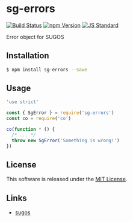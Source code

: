 sg-errors
==========

<!---
This file is generated by ape-tmpl. Do not update manually.
--->

<!-- Badge Start -->
<a name="badges"></a>

[![Build Status][bd_travis_com_shield_url]][bd_travis_com_url]
[![npm Version][bd_npm_shield_url]][bd_npm_url]
[![JS Standard][bd_standard_shield_url]][bd_standard_url]

[bd_repo_url]: https://github.com/realglobe-Inc/sg-errors
[bd_travis_url]: http://travis-ci.org/realglobe-Inc/sg-errors
[bd_travis_shield_url]: http://img.shields.io/travis/realglobe-Inc/sg-errors.svg?style=flat
[bd_travis_com_url]: http://travis-ci.com/realglobe-Inc/sg-errors
[bd_travis_com_shield_url]: https://api.travis-ci.com/realglobe-Inc/sg-errors.svg?token=aeFzCpBZebyaRijpCFmm
[bd_license_url]: https://github.com/realglobe-Inc/sg-errors/blob/master/LICENSE
[bd_codeclimate_url]: http://codeclimate.com/github/realglobe-Inc/sg-errors
[bd_codeclimate_shield_url]: http://img.shields.io/codeclimate/github/realglobe-Inc/sg-errors.svg?style=flat
[bd_codeclimate_coverage_shield_url]: http://img.shields.io/codeclimate/coverage/github/realglobe-Inc/sg-errors.svg?style=flat
[bd_gemnasium_url]: https://gemnasium.com/realglobe-Inc/sg-errors
[bd_gemnasium_shield_url]: https://gemnasium.com/realglobe-Inc/sg-errors.svg
[bd_npm_url]: http://www.npmjs.org/package/sg-errors
[bd_npm_shield_url]: http://img.shields.io/npm/v/sg-errors.svg?style=flat
[bd_standard_url]: http://standardjs.com/
[bd_standard_shield_url]: https://img.shields.io/badge/code%20style-standard-brightgreen.svg

<!-- Badge End -->


<!-- Description Start -->
<a name="description"></a>

Error object for SUGOS

<!-- Description End -->


<!-- Overview Start -->
<a name="overview"></a>



<!-- Overview End -->


<!-- Sections Start -->
<a name="sections"></a>

<!-- Section from "doc/guides/01.Installation.md.hbs" Start -->

<a name="section-doc-guides-01-installation-md"></a>

Installation
-----

```bash
$ npm install sg-errors --save
```


<!-- Section from "doc/guides/01.Installation.md.hbs" End -->

<!-- Section from "doc/guides/02.Usage.md.hbs" Start -->

<a name="section-doc-guides-02-usage-md"></a>

Usage
---------

```javascript
'use strict'

const { SgError } = require('sg-errors')
const co = require('co')

co(function * () {
  /* ... */
  throw new SgError('Something is wrong!')
})


```


<!-- Section from "doc/guides/02.Usage.md.hbs" End -->


<!-- Sections Start -->


<!-- LICENSE Start -->
<a name="license"></a>

License
-------
This software is released under the [MIT License](https://github.com/realglobe-Inc/sg-errors/blob/master/LICENSE).

<!-- LICENSE End -->


<!-- Links Start -->
<a name="links"></a>

Links
------

+ [sugos][sugos_url]

[sugos_url]: https://github.com/realglobe-Inc/sugos

<!-- Links End -->
